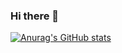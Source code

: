 ### Hi there 👋
[![Anurag's GitHub stats](https://github-readme-stats.vercel.app/api?username=FrostPowerX)](https://github.com/anuraghazra/github-readme-stats)

<!--
**FrostPowerX/FrostPowerX** is a ✨ _special_ ✨ repository because its `README.md` (this file) appears on your GitHub profile.

Here are some ideas to get you started:

- 🔭 I’m currently working on ...
- 🌱 I’m currently learning ...
- 👯 I’m looking to collaborate on ...
- 🤔 I’m looking for help with ...
- 💬 Ask me about ...
- 📫 How to reach me: ...
- 😄 Pronouns: ...
- ⚡ Fun fact: ...
-->
